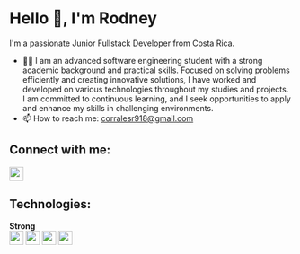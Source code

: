 # Hello 👋, I'm Rodney

I'm a passionate Junior Fullstack Developer from Costa Rica.

- 🙍‍♂️ I am an advanced software engineering student with a strong academic background and practical skills. Focused on solving problems efficiently and creating innovative solutions, I have worked and developed on various technologies throughout my studies and projects. I am committed to continuous learning, and I seek opportunities to apply and enhance my skills in challenging environments.  
- 📫 How to reach me: [corralesr918@gmail.com](mailto:corralesr918@gmail.com)

## Connect with me:
<p align="left">
<a href="https://www.linkedin.com/in/rodney-corrales-cordero-015126246">
<img src="https://img.shields.io/badge/-LinkedIn-blue?style=flat-square&logo=Linkedin&logoColor=white" height="25" />
</a>
</p>

## Technologies:
<p align="left">
<!-- Strong Technologies -->
<strong>Strong</strong><br />
<img src="https://img.shields.io/badge/-C%23-239120?style=flat-square&logo=c-sharp&logoColor=white" height="25" />
<img src="https://img.shields.io/badge/-Python-3776AB?style=flat-square&logo=python&logoColor=white" height="25" />
<img src="https://img.shields.io/badge/-C++-00599C?style=flat-square&logo=c%2B%2B&logoColor=white" height="25" />
<img src="https://img.shields.io/badge/-Assembly-525252?style=flat-square&logoColor=white" height="25" />
</p>
